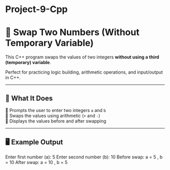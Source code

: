 # Project-9-Cpp
# 🔄 Swap Two Numbers (Without Temporary Variable)

This C++ program swaps the values of two integers **without using a third (temporary) variable**.

Perfect for practicing logic building, arithmetic operations, and input/output in C++.

---

## 🚀 What It Does

🔹 Prompts the user to enter two integers `a` and `b`  
🔹 Swaps the values using arithmetic (`+` and `-`)  
🔹 Displays the values before and after swapping

---

## 🖥️ Example Output

Enter first number (a): 5
Enter second number (b): 10
Before swap: a = 5 , b = 10
After swap: a = 10 , b = 5
